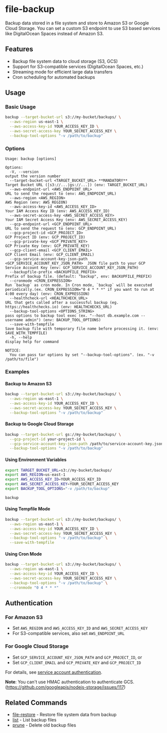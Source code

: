 # file-backup

Backup data stored in a file system and store to Amazon S3 or Google Cloud Storage. You can set a custom S3 endpoint to use S3 based services like DigitalOcean Spaces instead of Amazon S3.

## Features

- Backup file system data to cloud storage (S3, GCS)
- Support for S3-compatible services (DigitalOcean Spaces, etc.)
- Streaming mode for efficient large data transfers
- Cron scheduling for automated backups

## Usage

### Basic Usage

```bash
backup --target-bucket-url s3://my-bucket/backups/ \
  --aws-region us-east-1 \
  --aws-access-key-id YOUR_ACCESS_KEY_ID \
  --aws-secret-access-key YOUR_SECRET_ACCESS_KEY \
  --backup-tool-options "-v /path/to/backup"
```

### Options

```
Usage: backup [options]

Options:
  -V, --version                                                            output the version number
  --target-bucket-url <TARGET_BUCKET_URL> **MANDATORY**                    Target Bucket URL ([s3://...|gs://...]) (env: TARGET_BUCKET_URL)
  --aws-endpoint-url <AWS_ENDPOINT_URL>                                    URL to send the request to (env: AWS_ENDPOINT_URL)
  --aws-region <AWS_REGION>                                                AWS Region (env: AWS_REGION)
  --aws-access-key-id <AWS_ACCESS_KEY_ID>                                  Your IAM Access Key ID (env: AWS_ACCESS_KEY_ID)
  --aws-secret-access-key <AWS_SECRET_ACCESS_KEY>                          Your IAM Secret Access Key (env: AWS_SECRET_ACCESS_KEY)
  --gcp-endpoint-url <GCP_ENDPOINT_URL>                                    URL to send the request to (env: GCP_ENDPOINT_URL)
  --gcp-project-id <GCP_PROJECT_ID>                                        GCP Project ID (env: GCP_PROJECT_ID)
  --gcp-private-key <GCP_PRIVATE_KEY>                                      GCP Private Key (env: GCP_PRIVATE_KEY)
  --gcp-client-email <GCP_CLIENT_EMAIL>                                    GCP Client Email (env: GCP_CLIENT_EMAIL)
  --gcp-service-account-key-json-path <GCP_SERVICE_ACCOUNT_KEY_JSON_PATH>  JSON file path to your GCP Service Account Key (env: GCP_SERVICE_ACCOUNT_KEY_JSON_PATH)
  --backupfile-prefix <BACKUPFILE_PREFIX>                                  Prefix of backup file. (default: "backup", env: BACKUPFILE_PREFIX)
  --cronmode <CRON_EXPRESSION>                                             Run `backup` as cron mode. In Cron mode, `backup` will be executed periodically.(ex. CRON_EXPRESSION="0 4 * * *" if you want to run at 4:00 every day) (env: CRON_EXPRESSION)
  --healthcheck-url <HEALTHCHECK_URL>                                      URL that gets called after a successful backup (eg. https://healthchecks.io) (env: HEALTHCHECKS_URL)
  --backup-tool-options <OPTIONS_STRING>                                   pass options to backup tool exec (ex. "--host db.example.com --username admin") (env: BACKUP_TOOL_OPTIONS)
  --save-with-tempfile                                                     Save backup file with temporary file name before processing it. (env: SAVE_WITH_TEMPFILE)
  -h, --help                                                               display help for command

NOTICE:
  You can pass tar options by set "--backup-tool-options". (ex. "-v /path/to/file")
```

### Examples

#### Backup to Amazon S3

```bash
backup --target-bucket-url s3://my-bucket/backups/ \
  --aws-region us-east-1 \
  --aws-access-key-id YOUR_ACCESS_KEY_ID \
  --aws-secret-access-key YOUR_SECRET_ACCESS_KEY \
  --backup-tool-options "-v /path/to/backup"
```

#### Backup to Google Cloud Storage

```bash
backup --target-bucket-url gs://my-bucket/backups/ \
  --gcp-project-id your-project-id \
  --gcp-service-account-key-json-path /path/to/service-account-key.json \
  --backup-tool-options "-v /path/to/backup"
```

#### Using Environment Variables

```bash
export TARGET_BUCKET_URL=s3://my-bucket/backups/
export AWS_REGION=us-east-1
export AWS_ACCESS_KEY_ID=YOUR_ACCESS_KEY_ID
export AWS_SECRET_ACCESS_KEY=YOUR_SECRET_ACCESS_KEY
export BACKUP_TOOL_OPTIONS="-v /path/to/backup"

backup
```

#### Using Tempfile Mode

```bash
backup --target-bucket-url s3://my-bucket/backups/ \
  --aws-region us-east-1 \
  --aws-access-key-id YOUR_ACCESS_KEY_ID \
  --aws-secret-access-key YOUR_SECRET_ACCESS_KEY \
  --backup-tool-options "-v /path/to/backup" \
  --save-with-tempfile
```

#### Using Cron Mode

```bash
backup --target-bucket-url s3://my-bucket/backups/ \
  --aws-region us-east-1 \
  --aws-access-key-id YOUR_ACCESS_KEY_ID \
  --aws-secret-access-key YOUR_SECRET_ACCESS_KEY \
  --backup-tool-options "-v /path/to/backup" \
  --cronmode "0 4 * * *"
```

## Authentication

### For Amazon S3

- Set `AWS_REGION` and `AWS_ACCESS_KEY_ID` and `AWS_SECRET_ACCESS_KEY`
- For S3-compatible services, also set `AWS_ENDPOINT_URL`

### For Google Cloud Storage

- Set `GCP_SERVICE_ACCOUNT_KEY_JSON_PATH` and `GCP_PROJECT_ID`, or
- Set `GCP_CLIENT_EMAIL` and `GCP_PRIVATE_KEY` and `GCP_PROJECT_ID`

For details, see [service account authentication](https://cloud.google.com/docs/authentication/production).

**Note**: You can't use HMAC authentication to authenticate GCS. (https://github.com/googleapis/nodejs-storage/issues/117)

## Related Commands

- [file-restore](../file-restore/README.md) - Restore file system data from backup
- [list](../list/README.md) - List backup files
- [prune](../prune/README.md) - Delete old backup files
